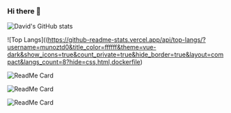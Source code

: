 ### Hi there 👋

![David's GitHub stats](https://github-readme-stats.vercel.app/api?username=munoztd0&show_icons=true&theme=radical)


![Top Langs]((https://github-readme-stats.vercel.app/api/top-langs/?username=munoztd0&title_color=ffffff&theme=vue-dark&show_icons=true&count_private=true&hide_border=true&layout=compact&langs_count=8?hide=css,html,dockerfile)


![ReadMe Card](https://github-readme-stats.vercel.app/api/pin/?username=munoztd0&repo=DbVieweR&theme=dracula)

![ReadMe Card](https://github-readme-stats.vercel.app/api/pin/?username=CCS-Lab&repo=hBayesDM&theme=dracula)

![ReadMe Card](https://github-readme-stats.vercel.app/api/pin/?username=munoztd0&repo=shiny-usage-monitor&theme=dracula)
<!--
**munoztd0/munoztd0** is a ✨ _special_ ✨ repository because its `README.md` (this file) appears on your GitHub profile.

Here are some ideas to get you started:

- 🔭 I’m currently working on ...
- 🌱 I’m currently learning ...
- 👯 I’m looking to collaborate on ...
- 🤔 I’m looking for help with ...
- 💬 Ask me about ...
- 📫 How to reach me: ...
- 😄 Pronouns: ...
- ⚡ Fun fact: ...
-->
